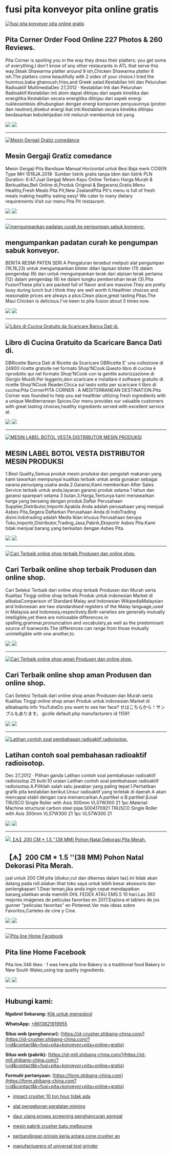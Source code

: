 # fusi pita konveyor pita online gratis

<a href="https://swt.shibang-china.com/?l=id&img&k=fusi+pita+konveyor+pita+online+gratis" target="_blank">![fusi pita konveyor pita online gratis](http://static.shibang-china.com/all-800x300/759.jpg)</a>

## Pita Corner Order Food Online 227 Photos & 260 Reviews.
Pita Corner is spoiling you in the way they dress their platters; you get some of everything,I don't know of any other restaurants in ATL that serve this way.Steak Shawarma platter around 9 ish,Chicken Shawarma platter 8 ish.The platters come beautifully with 2 sides of your choice.I tried the hummus,baba ghanoush,fries,and Greek salad.Kestabilan Inti dan Peluruhan Radioaktif MultimediaDec 27,2012 · Kestabilan Inti dan Peluruhan Radioaktif.Kestabilan inti atom dapat ditinjau dari aspek kinetika dan energitika.Kestabilan secara energitika ditinjau dari aspek energi nukleosintesis dihubungkan dengan energi komponen penyusunnya (proton dan neutron),disebut energi ikat inti.Kestabilan secara kinetika ditinjau berdasarkan kebolehjadian inti meluruh membentuk inti yang.


<a href="https://whatsapp.shibangsoft.com/WhatsApp.php" target="_blank" title="WhatsApp">![](http://static.shibang-china.com/icon/whatsapp.png)</a> <a href="https://swt.shibang-china.com/?l=id&icon&k=fusi+pita+konveyor+pita+online+gratis" target="_blank">![](http://static.shibang-china.com/icon/chat-id.png)</a>

---

<a href="https://swt.shibang-china.com/?l=id&img&k=fusi+pita+konveyor+pita+online+gratis" target="_blank">![Mesin Gergaji Gratiz comedance](http://static.shibang-china.com/all-800x300/1066.jpg)</a>

## Mesin Gergaji Gratiz comedance
Mesin Gergaji Pita Bandsaw Manual Horizontal untuk Besi Baja merk COSEN Type MH 1016JA.2018· Sumber listrik gratis tanpa bbm dan listrik PLN Duration: 6:47.Jual Gergaji Mesin Kayu Online Terbaru Harga Murah & Berkualitas,Beli Online di,Produk Original & Begaransi,Gratis.Menu Healthy,Fresh Meals Pita Pit,New ZealandPita Pit's menu is full of fresh meals making healthy eating easy! We cater to many dietary requirements.Visit our menu Pita Pit restaurant.


<a href="https://whatsapp.shibangsoft.com/WhatsApp.php" target="_blank" title="WhatsApp">![](http://static.shibang-china.com/icon/whatsapp.png)</a> <a href="https://swt.shibang-china.com/?l=id&icon&k=fusi+pita+konveyor+pita+online+gratis" target="_blank">![](http://static.shibang-china.com/icon/chat-id.png)</a>

---

<a href="https://swt.shibang-china.com/?l=id&img&k=fusi+pita+konveyor+pita+online+gratis" target="_blank">![mengumpankan padatan curah ke pengumpan sabuk konveyor.](http://static.shibang-china.com/all-800x300/1020.jpg)</a>

## mengumpankan padatan curah ke pengumpan sabuk konveyor.
BERITA RESMI PATEN SERI A Pengaturan tersebut meliputi alat pengumpan (16,18,23) untuk mengumpankan blister ddari lapisan blister (11) dalam pengendap (6) dan untuk mengumpankan terak dari alpisan terak pertama (12) dalam pengendap (6) ke dalam tungku pembersihan terak (3).Pita FusionThese pita's are packed full of flavor and are massive.They are pretty busy during lunch but I think they are well worth it.Healthier choices and reasonable prices are always a plus.Clean place,great tasting Pitas.The Maui Chicken is delicious.I've been to pita fusion about 5 times now.


<a href="https://whatsapp.shibangsoft.com/WhatsApp.php" target="_blank" title="WhatsApp">![](http://static.shibang-china.com/icon/whatsapp.png)</a> <a href="https://swt.shibang-china.com/?l=id&icon&k=fusi+pita+konveyor+pita+online+gratis" target="_blank">![](http://static.shibang-china.com/icon/chat-id.png)</a>

---

<a href="https://swt.shibang-china.com/?l=id&img&k=fusi+pita+konveyor+pita+online+gratis" target="_blank">![Libro di Cucina Gratuito da Scaricare Banca Dati di.](http://static.shibang-china.com/all-800x300/636.jpg)</a>

## Libro di Cucina Gratuito da Scaricare Banca Dati di.
DBRicette Banca Dati di Ricette da Scaricare DBRicette E' una collezione di 24900 ricette gratuite nel formato Shop'NCook.Questo libro di cucina è riprodotto qui nel formato Shop'NCook con la gentile autorizzazione di Giorgio Musilli.Per leggerlo,devi scaricare e installare il software gratuito di ricette Shop'NCook Reader.Clicca sul tasto sotto per scaricare il libro di cucina:Pita CornerPITA CORNER : A MEDITERRANEAN DESTINATION.Pita Corner was founded to help you eat healthier utilizing fresh ingredients with a unique Mediterranean Spices.Our menu provides our valuable customers with great tasting choices,healthy ingredients served with excellent service at.


<a href="https://whatsapp.shibangsoft.com/WhatsApp.php" target="_blank" title="WhatsApp">![](http://static.shibang-china.com/icon/whatsapp.png)</a> <a href="https://swt.shibang-china.com/?l=id&icon&k=fusi+pita+konveyor+pita+online+gratis" target="_blank">![](http://static.shibang-china.com/icon/chat-id.png)</a>

---

<a href="https://swt.shibang-china.com/?l=id&img&k=fusi+pita+konveyor+pita+online+gratis" target="_blank">![MESIN LABEL BOTOL VESTA DISTRIBUTOR MESIN PRODUKSI](http://static.shibang-china.com/all-800x300/362.jpg)</a>

## MESIN LABEL BOTOL VESTA DISTRIBUTOR MESIN PRODUKSI
1.Best Quality,Semua produk mesin produksi dan pengolah makanan yang kami tawarkan mempunyai kualitas terbaik untuk anda gunakan sebagai sarana penunjang usaha anda.2.Garansi,Kami memberikan After Sales Service terbaik untuk anda,layanan garansi produk selama 1 tahun dan garansi sparepart selama 3 bulan.3.Harga,Tentunya kami menawarkan harga yang bersaing dengan produk.Daftar Perusahaan Supplier,Distributor,Importir.Apabila Anda adalah perusahaan yang menjual Asbes Pita,Segera Daftarkan Perusahaan Anda di IndoTrading disini.Indotrading adalah Media Iklan khusus Perusahaan berupa Toko,Importir,Distributor,Trading,Jasa,Pabrik,Eksportir Asbes Pita.Kami tidak menjual barang yang berkaitan dengan Asbes Pita.


<a href="https://whatsapp.shibangsoft.com/WhatsApp.php" target="_blank" title="WhatsApp">![](http://static.shibang-china.com/icon/whatsapp.png)</a> <a href="https://swt.shibang-china.com/?l=id&icon&k=fusi+pita+konveyor+pita+online+gratis" target="_blank">![](http://static.shibang-china.com/icon/chat-id.png)</a>

---

<a href="https://swt.shibang-china.com/?l=id&img&k=fusi+pita+konveyor+pita+online+gratis" target="_blank">![Cari Terbaik online shop terbaik Produsen dan online shop.](http://static.shibang-china.com/all-800x300/1259.jpg)</a>

## Cari Terbaik online shop terbaik Produsen dan online shop.
Cari Seleksi Terbaik dari online shop terbaik Produsen dan Murah serta Kualitas Tinggi online shop terbaik Produk untuk indonesian Market di alibabaComparison of Standard Malay and Indonesian WikipediaMalaysian and Indonesian are two standardised registers of the Malay language,used in Malaysia and Indonesia,respectively.Both varieties are generally mutually intelligible,yet there are noticeable differences in spelling,grammar,pronunciation and vocabulary,as well as the predominant source of loanwords.The differences can range from those mutually unintelligible with one another,to.


<a href="https://whatsapp.shibangsoft.com/WhatsApp.php" target="_blank" title="WhatsApp">![](http://static.shibang-china.com/icon/whatsapp.png)</a> <a href="https://swt.shibang-china.com/?l=id&icon&k=fusi+pita+konveyor+pita+online+gratis" target="_blank">![](http://static.shibang-china.com/icon/chat-id.png)</a>

---

<a href="https://swt.shibang-china.com/?l=id&img&k=fusi+pita+konveyor+pita+online+gratis" target="_blank">![Cari Terbaik online shop aman Produsen dan online shop.](http://static.shibang-china.com/all-800x300/535.jpg)</a>

## Cari Terbaik online shop aman Produsen dan online shop.
Cari Seleksi Terbaik dari online shop aman Produsen dan Murah serta Kualitas Tinggi online shop aman Produk untuk indonesian Market di alibabapita info YouTubeDo you want to see her face? せはこちらから！サンプルもあります。 gcolle default.php manufacturers id 11591


<a href="https://whatsapp.shibangsoft.com/WhatsApp.php" target="_blank" title="WhatsApp">![](http://static.shibang-china.com/icon/whatsapp.png)</a> <a href="https://swt.shibang-china.com/?l=id&icon&k=fusi+pita+konveyor+pita+online+gratis" target="_blank">![](http://static.shibang-china.com/icon/chat-id.png)</a>

---

<a href="https://swt.shibang-china.com/?l=id&img&k=fusi+pita+konveyor+pita+online+gratis" target="_blank">![Latihan contoh soal pembahasan radioaktif radioisotop.](http://static.shibang-china.com/all-800x300/343.jpg)</a>

## Latihan contoh soal pembahasan radioaktif radioisotop.
Dec 27,2012 · Pilihan ganda Latihan contoh soal pembahasan radioaktif radioisotop 25 butir.10 uraian Latihan contoh soal pembahasan radioaktif radioisotop.A.Pilihlah salah satu jawaban yang paling tepat.1.Perhatikan grafik pita kestabilan berikut.Unsur radioaktif yang terletak di daerah A akan mencapai stabil dengan cara memancarkan.A.partikel α B.partikel βJual TRUSCO Single Roller with Axis 300mm VL57W300 21 1pc.Material: Machine structural carbon steel pipe.S004170921 TRUSCO Single Roller with Axis 300mm VL57W300 21 1pc VL57W300 21


<a href="https://whatsapp.shibangsoft.com/WhatsApp.php" target="_blank" title="WhatsApp">![](http://static.shibang-china.com/icon/whatsapp.png)</a> <a href="https://swt.shibang-china.com/?l=id&icon&k=fusi+pita+konveyor+pita+online+gratis" target="_blank">![](http://static.shibang-china.com/icon/chat-id.png)</a>

---

<a href="https://swt.shibang-china.com/?l=id&img&k=fusi+pita+konveyor+pita+online+gratis" target="_blank">![【ᗑ】200 CM * 1.5 ''(38 MM) Pohon Natal Dekorasi Pita Merah.](http://static.shibang-china.com/all-800x300/308.jpg)</a>

## 【ᗑ】200 CM * 1.5 ''(38 MM) Pohon Natal Dekorasi Pita Merah.
jual untuk 200 CM pita (diukur,cut dan dikemas dalam tas).ini tidak akan datang pada roll.silakan lihat toko saya untuk lebih besar aksesoris dan perlengkapan! 1.Dear teman,jika anda ingin cepat mendapatkan barang,silahkan anda memilih DHL FEDEX ATAU EMS.5 10 hari.Las 363 mejores imágenes de peliculas favoritas en 2017.Explora el tablero de jos gunner "peliculas favoritas" en Pinterest.Ver más ideas sobre Favoritos,Carteles de cine y Cine.


<a href="https://whatsapp.shibangsoft.com/WhatsApp.php" target="_blank" title="WhatsApp">![](http://static.shibang-china.com/icon/whatsapp.png)</a> <a href="https://swt.shibang-china.com/?l=id&icon&k=fusi+pita+konveyor+pita+online+gratis" target="_blank">![](http://static.shibang-china.com/icon/chat-id.png)</a>

---

<a href="https://swt.shibang-china.com/?l=id&img&k=fusi+pita+konveyor+pita+online+gratis" target="_blank">![Pita line Home Facebook](http://static.shibang-china.com/all-800x300/891.jpg)</a>

## Pita line Home Facebook
Pita line.346 likes · 1 was here.pita line Bakery is a traditional food Bakery in New South Wales,using top quality ingredients.

<a href="https://whatsapp.shibangsoft.com/WhatsApp.php" target="_blank" title="WhatsApp">![](http://static.shibang-china.com/icon/whatsapp.png)</a> <a href="https://swt.shibang-china.com/?l=id&icon&k=fusi+pita+konveyor+pita+online+gratis" target="_blank">![](http://static.shibang-china.com/icon/chat-id.png)</a>

---
## Hubungi kami:

**Ngobrol Sekarang:** [Klik untuk mengobrol](https://swt.shibang-china.com?l=id&contact&k=fusi+pita+konveyor+pita+online+gratis)

**WhatsApp:**  [+8613621919955](https://whatsapp.shibangsoft.com/WhatsApp.php)

**Situs web (penghancur):** [https://id-crusher.shibang-china.com/](https://id-crusher.shibang-china.com/?l=id&contact&k=fusi+pita+konveyor+pita+online+gratis)

**Situs web (pabrik):** [https://id-mill.shibang-china.com/](https://id-mill.shibang-china.com/?l=id&contact&k=fusi+pita+konveyor+pita+online+gratis)

**Formulir pertanyaan:** [https://form.shibang-china.com](https://form.shibang-china.com?l=id&contact&k=fusi+pita+konveyor+pita+online+gratis)

* [impact crusher 10 ton hour tidak ada](../13/impact%20crusher%2010%20ton%20hour%20tidak%20ada.md)

* [alat pengeboran peralatan miming](../14/alat%20pengeboran%20peralatan%20miming.md)

* [daur ulang proses screening penghancuran agregat](../11/daur%20ulang%20proses%20screening%20penghancuran%20agregat.md)

* [mesin pabrik crusher batu melbourne](../11/mesin%20pabrik%20crusher%20batu%20melbourne.md)

* [perbandingan prinsip kerja antara cone crusher an](../12/perbandingan%20prinsip%20kerja%20antara%20cone%20crusher%20an.md)

* [manufactuerers of universal tool grinder](../14/manufactuerers%20of%20universal%20tool%20grinder.md)
